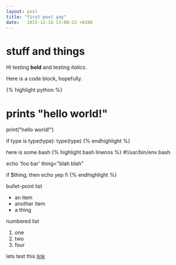 ```yaml
---
layout: post
title: "first post yay"
date:   2015-12-16 13:00:23 +0100
---
```

# stuff and things

Hi testing **bold** and testing *italics*.

Here is a code block, hopefully.

{% highlight python %}
# prints "hello world!"
print("hello world!")

if type is type(type):
    type(type)
{% endhighlight %}


here is some bash
{% highlight bash linenos %}
#!/usr/bin/env bash

echo 'foo bar'
thing="blah blah"

if $thing; then
    echo yep
fi
{% endhighlight %}

bullet-point list

* an item
* another item
* a thing

numbered list

1. one
2. two
3. four


lets test this [link][duckduckgo]

[duckduckgo]:https://duckduckgo.com

